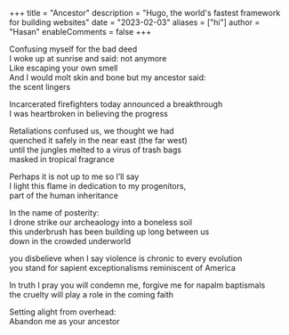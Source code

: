 +++
title = "Ancestor"
description = "Hugo, the world's fastest framework for building websites"
date = "2023-02-03"
aliases = ["hi"]
author = "Hasan"
enableComments = false
+++

Confusing myself for the bad deed   
I woke up at sunrise and said: not anymore <br>
Like escaping your own smell <br>
And I would molt skin and bone but my ancestor said: <br>
the scent lingers 

Incarcerated firefighters today announced a breakthrough  <br>
I was heartbroken in believing the progress

Retaliations confused us, we thought we had <br>
quenched it safely in the near east (the far west) <br>
until the jungles melted to a virus of trash bags <br>
masked in tropical fragrance

Perhaps it is not up to me so I’ll say <br>
I light this flame in dedication to my progenitors, <br>
part of the human inheritance

In the name of posterity: <br>
I drone strike our archeaology into a boneless soil <br>
this underbrush has been building up long between us <br>
down in the crowded underworld

you disbelieve when I say violence is chronic to every evolution <br>
you stand for sapient exceptionalisms reminiscent of America

In truth I pray you will condemn me, forgive me for napalm baptismals <br>
the cruelty will play a role in the coming faith


Setting alight from overhead: <br>
Abandon me as your ancestor 